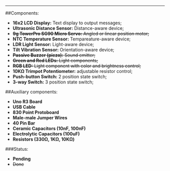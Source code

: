 ---
##Components:

- **16x2 LCD Display:** Text display to output messages;
- **Ultrasonic Distance Sensor:** Distance-aware device;
- ~~**9g TowerPro SG90 Micro Servo:** Angled or linear position motor;~~
- **NTC Temperature Sensor:** Tempareature-aware device;
- **LDR Light Sensor:** Light-aware device;
- **Tilt Vibration Sensor:** Orientation-aware device;
- ~~**Passive Buzzer (piezo):** Sound emitter;~~
- ~~**Green and Red LEDs:** Light components;~~
- ~~**RGB LED:** Light component with color and brightness control;~~
- **10KΩ Trimpot Potentiometer:** adjustable resistor control;
- **Push-button Switch:** 2 position state switch;
- **3-way Switch:** 3 position state switch;

##Auxiliary components:
- **Uno R3 Board**
- **USB Cable**
- **830 Point Protoboard**
- **Male-male Jumper Wires**
- **40 Pin Bar**
- **Ceramic Capacitors (10nF, 100nF)**
- **Electrolytic Capacitors (100uF)**
- **Resistors (330Ω, 1KΩ, 10KΩ)**

###Status:
- **Pending**
- ~~Done~~
